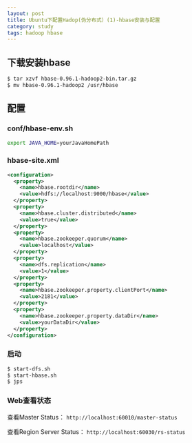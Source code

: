 ```yaml
---
layout: post
title: Ubuntu下配置Hadop(伪分布式）(1)-hbase安装与配置
category: study
tags: hadoop hbase
---
```

## 下载安装hbase

```sh
$ tar xzvf hbase-0.96.1-hadoop2-bin.tar.gz
$ mv hbase-0.96.1-hadoop2 /usr/hbase
```

<!-- more -->

## 配置

### conf/hbase-env.sh

```sh
export JAVA_HOME=yourJavaHomePath
```

### hbase-site.xml

```xml
<configuration>
  <property>
    <name>hbase.rootdir</name>
    <value>hdfs://localhost:9000/hbase</value>
  </property>
  <property>
    <name>hbase.cluster.distributed</name>
    <value>true</value>
  </property>
  <property>
    <name>hbase.zookeeper.quorum</name>
    <value>localhost</value>
  </property>
  <property>
    <name>dfs.replication</name>
    <value>1</value>
  </property>
  <property>
    <name>hbase.zookeeper.property.clientPort</name>
    <value>2181</value>
  </property>
  <property>
    <name>hbase.zookeeper.property.dataDir</name>
    <value>yourDataDir</value>
  </property>
</configuration>
```

### 启动

```sh
$ start-dfs.sh
$ start-hbase.sh
$ jps
```

### Web查看状态

查看Master Status： `http://localhost:60010/master-status`

查看Region Server Status： `http://localhost:60030/rs-status`
